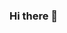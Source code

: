 ### Hi there 👋  

<!--
**Hashara-Pilapitiya/Hashara-Pilapitiya** is a ✨ _special_ ✨ repository because its `README.md` (this file) appears on your GitHub profile.

Here are some ideas to get you started:
- 👋 I'm Hashara Pilapitiya.
- 🔭 I’m currently studying at Sabaragamuwa University of Sri Lanka.
- 🌱 I’m currently following Bsc(Hons) in Computing & Information Systems.
- 👯 I’m looking to collaborate on any IT project.
- 🌱 I am most interested in app development.
- 📫 How to reach me: hasharanethmi2020@gamil.com

-->
